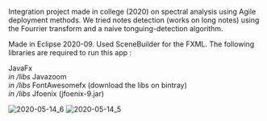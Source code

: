 Integration project made in college (2020) on spectral analysis using Agile deployment methods. We tried notes detection (works on long notes) using the Fourrier transform and a naive tonguing-detection algorithm. 

Made in Eclipse 2020-09. Used SceneBuilder for the FXML. The following libraries are required to run this app :<br />

JavaFx<br />
*in /libs* Javazoom<br />
*in /libs* FontAwesomefx (download the libs on bintray)<br />
*in /libs* Jfoenix (jfoenix-9.jar)<br />

![2020-05-14_6](https://github.com/GoldenWeiss/HertzMuse/assets/61291515/cbdf7eaf-8a3e-4216-9635-32299b46e95b)
![2020-05-14_5](https://github.com/GoldenWeiss/HertzMuse/assets/61291515/75441884-1d59-488c-a3b5-f25ae58eadc3)
